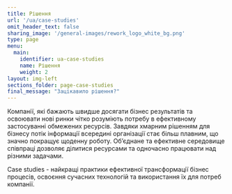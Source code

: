 ```yaml
---
title: Рішення
url: '/ua/case-studies'
omit_header_text: false
sharing_image: '/general-images/rework_logo_white_bg.png'
type: page
menu:
  main:
    identifier: ua-case-studies
    name: Рішення
    weight: 2
layout: img-left
sections_folder: page-case-studies
final_message: "Зацікавило рішення?"
---
```


Компанії, які бажають швидше досягати бізнес результатів та освоювати нові ринки чітко розуміють потребу в ефективному 
застосуванні обмежених ресурсів. Завдяки хмарним рішенням для бізнесу потік інформації всередині організації стає більш 
плавним, що значно покращує щоденну роботу. Об’єднане та ефективне середовище співпраці дозволяє ділитися ресурсами та 
одночасно працювати над різними задачами.

Case studies - найкращі практики ефективної трансформації бізнес процесів, освоєння сучасних технологій та використання 
їх для потреб компанії.

